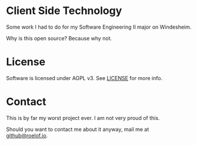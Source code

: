 # Client Side Technology

Some work I had to do for my Software Engineering II major on Windesheim.

Why is this open source? Because why not.

# License

Software is licensed under AGPL v3. See [LICENSE]() for more info.

# Contact

This is by far my worst project ever. I am not very proud of this.

Should you want to contact me about it anyway, mail me at github@roelof.io.
